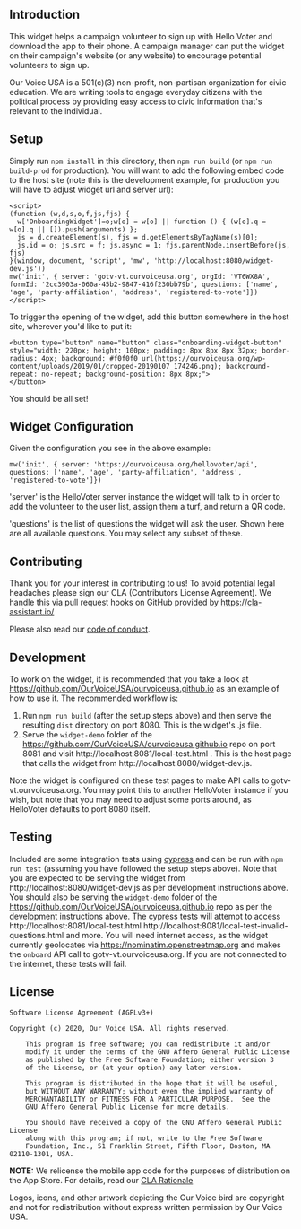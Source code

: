 ## Introduction

This widget helps a campaign volunteer to sign up with Hello Voter and download the app to their phone. A campaign manager can put the widget on their campaign's website (or any website) to encourage potential volunteers to sign up.

Our Voice USA is a 501(c)(3) non-profit, non-partisan organization for civic education. We are writing tools to engage everyday citizens with the political process by providing easy access to civic information that's relevant to the individual.

## Setup

Simply run `npm install` in this directory, then `npm run build` (or `npm run build-prod` for production). You will want to add the following embed code to the host site (note this is the development example, for production you will have to adjust widget url and server url):

    <script>
    (function (w,d,s,o,f,js,fjs) {
      w['OnboardingWidget']=o;w[o] = w[o] || function () { (w[o].q = w[o].q || []).push(arguments) };
      js = d.createElement(s), fjs = d.getElementsByTagName(s)[0];
      js.id = o; js.src = f; js.async = 1; fjs.parentNode.insertBefore(js, fjs)
    }(window, document, 'script', 'mw', 'http://localhost:8080/widget-dev.js'))
    mw('init', { server: 'gotv-vt.ourvoiceusa.org', orgId: 'VT6WX8A', formId: '2cc3903a-060a-45b2-9847-416f230bb79b', questions: ['name', 'age', 'party-affiliation', 'address', 'registered-to-vote']})
    </script>

To trigger the opening of the widget, add this button somewhere in the host site, wherever you'd like to put it:

    <button type="button" name="button" class="onboarding-widget-button" style="width: 220px; height: 100px; padding: 8px 8px 8px 32px; border-radius: 4px; background: #f0f0f0 url(https://ourvoiceusa.org/wp-content/uploads/2019/01/cropped-20190107_174246.png); background-repeat: no-repeat; background-position: 8px 8px;">
    </button>

You should be all set!

## Widget Configuration

Given the configuration you see in the above example:

    mw('init', { server: 'https://ourvoiceusa.org/hellovoter/api', questions: ['name', 'age', 'party-affiliation', 'address', 'registered-to-vote']})

'server' is the HelloVoter server instance the widget will talk to in order to add the volunteer to the user list, assign them a turf, and return a QR code.

'questions' is the list of questions the widget will ask the user. Shown here are all available questions. You may select any subset of these.

## Contributing

Thank you for your interest in contributing to us! To avoid potential legal headaches please sign our CLA (Contributors License Agreement). We handle this via pull request hooks on GitHub provided by https://cla-assistant.io/

Please also read our [code of conduct](CODE_OF_CONDUCT.md).

## Development

To work on the widget, it is recommended that you take a look at https://github.com/OurVoiceUSA/ourvoiceusa.github.io as an example of how to use it. The recommended workflow is:

1. Run `npm run build` (after the setup steps above) and then serve the resulting `dist` directory on port 8080. This is the widget's .js file.
2. Serve the `widget-demo` folder of the https://github.com/OurVoiceUSA/ourvoiceusa.github.io repo on port 8081 and visit http://localhost:8081/local-test.html . This is the host page that calls the widget from http://localhost:8080/widget-dev.js.

Note the widget is configured on these test pages to make API calls to gotv-vt.ourvoiceusa.org. You may point this to another HelloVoter instance if you wish, but note that you may need to adjust some ports around, as HelloVoter defaults to port 8080 itself.

## Testing

Included are some integration tests using [cypress](https://www.cypress.io/) and can be run with `npm run test` (assuming you have followed the setup steps above). Note that you are expected to be serving the widget from http://localhost:8080/widget-dev.js as per development instructions above. You should also be serving the `widget-demo` folder of the https://github.com/OurVoiceUSA/ourvoiceusa.github.io repo as per the development instructions above. The cypress tests will attempt to access http://localhost:8081/local-test.html http://localhost:8081/local-test-invalid-questions.html and more. You will need internet access, as the widget currently geolocates via https://nominatim.openstreetmap.org and makes the `onboard` API call to gotv-vt.ourvoiceusa.org. If you are not connected to the internet, these tests will fail.

## License

	Software License Agreement (AGPLv3+)

	Copyright (c) 2020, Our Voice USA. All rights reserved.

        This program is free software; you can redistribute it and/or
        modify it under the terms of the GNU Affero General Public License
        as published by the Free Software Foundation; either version 3
        of the License, or (at your option) any later version.

        This program is distributed in the hope that it will be useful,
        but WITHOUT ANY WARRANTY; without even the implied warranty of
        MERCHANTABILITY or FITNESS FOR A PARTICULAR PURPOSE.  See the
        GNU Affero General Public License for more details.

        You should have received a copy of the GNU Affero General Public License
        along with this program; if not, write to the Free Software
        Foundation, Inc., 51 Franklin Street, Fifth Floor, Boston, MA 02110-1301, USA.

**NOTE:** We relicense the mobile app code for the purposes of distribution on the App Store. For details, read our [CLA Rationale](CLA-Rationale.md)

Logos, icons, and other artwork depicting the Our Voice bird are copyright and not for redistribution without express written permission by Our Voice USA.

